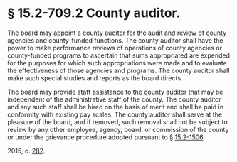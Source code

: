 # § 15.2-709.2 County auditor.

<p>The board may appoint a county auditor for the audit and review of county agencies and county-funded functions. The county auditor shall have the power to make performance reviews of operations of county agencies or county-funded programs to ascertain that sums appropriated are expended for the purposes for which such appropriations were made and to evaluate the effectiveness of those agencies and programs. The county auditor shall make such special studies and reports as the board directs.</p><p>The board may provide staff assistance to the county auditor that may be independent of the administrative staff of the county. The county auditor and any such staff shall be hired on the basis of merit and shall be paid in conformity with existing pay scales. The county auditor shall serve at the pleasure of the board, and if removed, such removal shall not be subject to review by any other employee, agency, board, or commission of the county or under the grievance procedure adopted pursuant to § <a href='http://law.lis.virginia.gov/vacode/15.2-1506/'>15.2-1506</a>.</p><p>2015, c. <a href='http://lis.virginia.gov/cgi-bin/legp604.exe?151+ful+CHAP0282'>282</a>.</p>